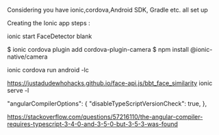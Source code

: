 Considering you have ionic,cordova,Android SDK, Gradle etc.  all set up 

Creating the Ionic app steps :

ionic start FaceDetector blank

$ ionic cordova plugin add cordova-plugin-camera
$ npm install @ionic-native/camera


ionic cordova run android -lc


https://justadudewhohacks.github.io/face-api.js/bbt_face_similarity
ionic  serve -l


"angularCompilerOptions": {
    "disableTypeScriptVersionCheck": true,
  },


  https://stackoverflow.com/questions/57216110/the-angular-compiler-requires-typescript-3-4-0-and-3-5-0-but-3-5-3-was-found